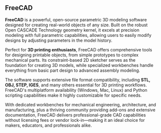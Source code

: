 ## FreeCAD

**FreeCAD** is a powerful, open-source parametric 3D modeling software designed for creating real-world objects of any size. Built on the robust Open CASCADE Technology geometry kernel, it excels at precision modeling with full parametric capabilities, allowing users to easily modify designs by adjusting parameters in the model history.

Perfect for **3D printing enthusiasts**, FreeCAD offers comprehensive tools for designing printable objects, from simple prototypes to complex mechanical parts. Its constraint-based 2D sketcher serves as the foundation for creating 3D models, while specialized workbenches handle everything from basic part design to advanced assembly modeling.

The software supports extensive file format compatibility, including **STL, OBJ, STEP, IGES**, and many others essential for 3D printing workflows. FreeCAD's multiplatform availability (Windows, Mac, Linux) and Python scripting capabilities make it highly customizable for specific needs.

With dedicated workbenches for mechanical engineering, architecture, and manufacturing, plus a thriving community providing add-ons and extensive documentation, FreeCAD delivers professional-grade CAD capabilities without licensing fees or vendor lock-in—making it an ideal choice for makers, educators, and professionals alike.